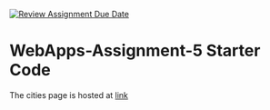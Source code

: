 [![Review Assignment Due Date](https://classroom.github.com/assets/deadline-readme-button-24ddc0f5d75046c5622901739e7c5dd533143b0c8e959d652212380cedb1ea36.svg)](https://classroom.github.com/a/7kKA03Up)
# WebApps-Assignment-5 Starter Code
The cities page is hosted at [link]( https://44-563-webapps-f23.github.io/44563-webapps-f23-assignment5-VamshiKrishna8888/cities.html)
